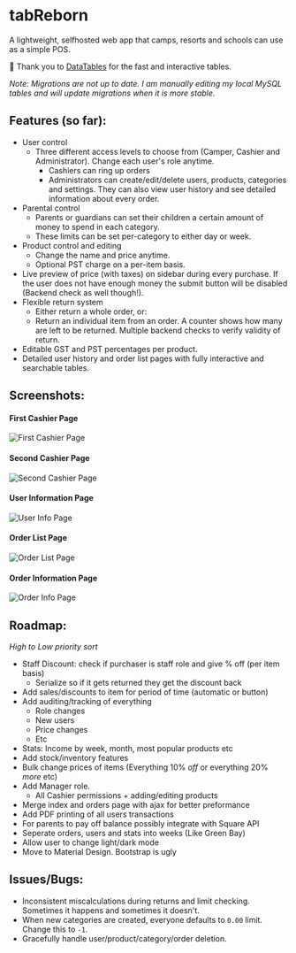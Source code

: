 # tabReborn

A lightweight, selfhosted web app that camps, resorts and schools can use as a simple POS.

:raised_hands: Thank you to [DataTables](https://datatables.net) for the fast and interactive tables.

*Note: Migrations are not up to date. I am manually editing my local MySQL tables and will update migrations when it is more stable.*

## Features (so far):

- User control
    - Three different access levels to choose from (Camper, Cashier and Administrator). Change each user's role anytime.
        - Cashiers can ring up orders
        - Administrators can create/edit/delete users, products, categories and settings. They can also view user history and see detailed information about every order.
- Parental control
    - Parents or guardians can set their children a certain amount of money to spend in each category.
    - These limits can be set per-category to either day or week.
- Product control and editing
    - Change the name and price anytime.
    - Optional PST charge on a per-item basis.
- Live preview of price (with taxes) on sidebar during every purchase. If the user does not have enough money the submit button will be disabled (Backend check as well though!).
- Flexible return system
    - Either return a whole order, or:
    - Return an individual item from an order. A counter shows how many are left to be returned. Multiple backend checks to verify validity of return.
- Editable GST and PST percentages per product.
- Detailed user history and order list pages with fully interactive and searchable tables.

## Screenshots:

#### First Cashier Page
![First Cashier Page](https://images.tadhgboyle.dev/scrn135552.png)

#### Second Cashier Page
![Second Cashier Page](https://images.tadhgboyle.dev/scrn135623.png)

#### User Information Page
![User Info Page](https://images.tadhgboyle.dev/scrn193710.png)

#### Order List Page
![Order List Page](https://images.tadhgboyle.dev/scrn172322.png)

#### Order Information Page
![Order Info Page](https://images.tadhgboyle.dev/scrn185343.png)

## Roadmap:
*High to Low priority sort*
- Staff Discount: check if purchaser is staff role and give % off (per item basis) 
    - Serialize so if it gets returned they get the discount back
- Add sales/discounts to item for period of time (automatic or button)
- Add auditing/tracking of everything
    - Role changes
    - New users
    - Price changes
    - Etc
- Stats: Income by week, month, most popular products etc
- Add stock/inventory features
- Bulk change prices of items (Everything 10% *off* or everything 20% *more* etc)
- Add Manager role.
    - All Cashier permissions + adding/editing products
- Merge index and orders page with ajax for better preformance
- Add PDF printing of all users transactions
- For parents to pay off balance possibly integrate with Square API
- Seperate orders, users and stats into weeks (Like Green Bay)
- Allow user to change light/dark mode
- Move to Material Design. Bootstrap is ugly

## Issues/Bugs:
- Inconsistent miscalculations during returns and limit checking. Sometimes it happens and sometimes it doesn't.
- When new categories are created, everyone defaults to `0.00` limit. Change this to `-1`.
- Gracefully handle user/product/category/order deletion.